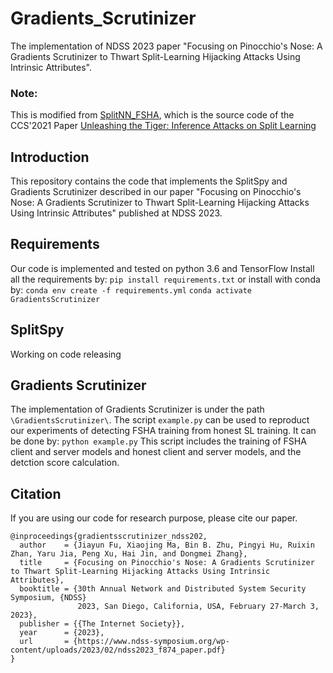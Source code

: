 # Gradients_Scrutinizer
The implementation of NDSS 2023 paper "Focusing on Pinocchio's Nose: A Gradients Scrutinizer to Thwart Split-Learning Hijacking Attacks Using Intrinsic Attributes".

### Note:
This is modified from [SplitNN_FSHA](https://github.com/pasquini-dario/SplitNN_FSHA), which is the source code of the CCS'2021 Paper [Unleashing the Tiger: Inference Attacks on Split Learning](https://arxiv.org/abs/2012.02670)

## Introduction
This repository contains the code that implements the SplitSpy and Gradients Scrutinizer described in our paper "Focusing on Pinocchio's Nose: A Gradients Scrutinizer to Thwart Split-Learning Hijacking Attacks Using Intrinsic Attributes" published at NDSS 2023. 

## Requirements
Our code is implemented and tested on python 3.6 and TensorFlow 
Install all the requirements by:
`pip install requirements.txt`
or install with conda by:
`conda env create -f requirements.yml`
`conda activate GradientsScrutinizer`

## SplitSpy
Working on code releasing

## Gradients Scrutinizer
The implementation of Gradients Scrutinizer is under the path `\GradientsScrutinizer\`.
The script `example.py` can be used to reproduct our experiments of detecting FSHA training from honest SL training. It can be done by:
`python example.py`
This script includes the training of FSHA client and server models and honest client and server models, and the detction score calculation.

## Citation

If you are using our code for research purpose, please cite our paper.

```
@inproceedings{gradientsscrutinizer_ndss202,
  author    = {Jiayun Fu, Xiaojing Ma, Bin B. Zhu, Pingyi Hu, Ruixin Zhan, Yaru Jia, Peng Xu, Hai Jin, and Dongmei Zhang},
  title     = {Focusing on Pinocchio's Nose: A Gradients Scrutinizer to Thwart Split-Learning Hijacking Attacks Using Intrinsic Attributes},
  booktitle = {30th Annual Network and Distributed System Security Symposium, {NDSS}
               2023, San Diego, California, USA, February 27-March 3, 2023},
  publisher = {{The Internet Society}},
  year      = {2023},
  url       = {https://www.ndss-symposium.org/wp-content/uploads/2023/02/ndss2023_f874_paper.pdf}
}
```


